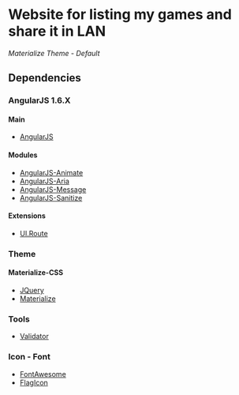 # Website for listing my games and share it in LAN
_Materialize Theme - Default_
## Dependencies
### AngularJS 1.6.X
#### Main
* [AngularJS](http://angularjs.org/)
#### Modules
* [AngularJS-Animate]()
* [AngularJS-Aria]()
* [AngularJS-Message]()
* [AngularJS-Sanitize]()
#### Extensions
* [UI.Route](https://ui-router.github.io/)
### Theme
#### Materialize-CSS
* [JQuery]()
* [Materialize](http://materializecss.com/)
### Tools
* [Validator](https://github.com/chriso/validator.js)
### Icon - Font
* [FontAwesome](http://fontawesome.io/3.2.1/)
* [FlagIcon]()

